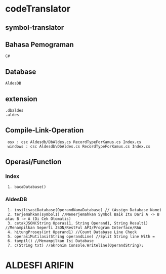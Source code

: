 # codeTranslator
## symbol-translator
## Bahasa Pemograman 
    C#
## Database 
    AldesDB
## extension 
    .dbaldes
    .aldes
  
## Compile-Link-Operation
     osx : csc Aldesdb/DbAldes.cs RecordTypeForKamus.cs Index.cs
     windows : csc Aldesdb\DbAldes.cs RecordTypeForKamus.cs Index.cs
 
## Operasi/Function
### Index
     1. bacaDatabase()

### AldesDB
     1. insilisasiDatabase(OperandNamaDatabase) // (Assign Database Name)
     2. terjemahkan(symbol1) //Menerjemahkan Symbol Baik Itu Dari A -> B atau B -> A (Di Cek Otomatis)
     3. cetakJSON(String Operasi1, String Operand1, String Result1) //Menampilkan Seperti JSON/RestFul API/Program Interface/RAW
     4. hitungProses(int Operand1) //Count Database Line Check
     5. operasiMutilasi(String operandLine) //Split String line With = 
     6. tampil() //Menampilkan Isi Database
     7. c(String txt) //akronim Console.Writeline(OperandString);



# ALDESFI ARIFIN
